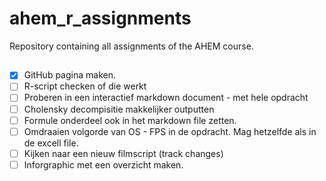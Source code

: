 # ahem_r_assignments
Repository containing all assignments of the AHEM course.

## 

- [x]  GitHub pagina maken.
- [ ]  R-script checken of die werkt
- [ ]  Proberen in een interactief markdown document - met hele opdracht
- [ ]  Cholensky decompisitie makkelijker outputten
- [ ]  Formule onderdeel ook in het markdown file zetten.
- [ ]  Omdraaien volgorde van OS - FPS in de opdracht. Mag hetzelfde als in de excell file.
- [ ]  Kijken naar een nieuw filmscript (track changes)
- [ ]  Inforgraphic met een overzicht maken.
